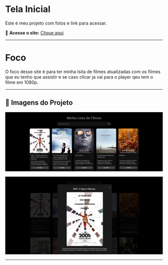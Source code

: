 # Tela Inicial 

Este é meu projeto com fotos e link para acessar.


🔗 **Acesse o site:** [Clique aqui](https://ramalho-sites.github.io/my-watch-list-movies/)

---
# Foco 

O foco desse site é para ter minha lsita de filmes atualizadas com os filmes que eu tenho que assistir e se caso clicar ja vai para o player qeu tem o filme em 1080p.

---
## 📸 Imagens do Projeto
![Print da tela inicial](readme/tela-inicial.png)




![Página do ler mais](readme/ex-ler-mais.png)

---
